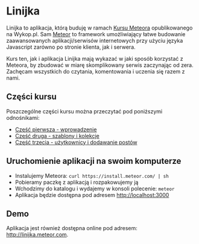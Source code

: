 # Linijka

Linijka to aplikacja, którą buduję w ramach [Kursu Meteora](http://www.wykop.pl/wpis/10368490/mirki-z-programowanie-ostatnio-zakochalem-sie-we-f/) opublikowanego na Wykop.pl. Sam [Meteor](http://meteor.com) to framework umożliwiający łatwe budowanie zaawansowanych aplikacji/serwisów internetowych przy użyciu języka Javascript zarówno po stronie klienta, jak i serwera.

Kurs ten, jak i aplikacja Linijka mają wykazać w jaki sposób korzystać z Meteora, by zbudować w miarę skomplikowany serwis zaczynając od zera. Zachęcam wszystkich do czytania, komentowania i uczenia się razem z nami.

## Części kursu

Poszczególne części kursu można przeczytać pod poniższymi odnośnikami:

* [Część pierwsza - wprowadzenie](https://www.notehub.org/2014/11/29/kurs-meteora-dla-mirków)
* [Część druga - szablony i kolekcje](https://www.notehub.org/2014/12/5/kurs-meteora-dla-mirków)
* [Część trzecia - użytkownicy i dodawanie postów](https://www.notehub.org/2014/12/12/kurs-meteora-dla-mirków)

## Uruchomienie aplikacji na swoim komputerze

* Instalujemy Meteora: `curl https://install.meteor.com/ | sh`
* Pobieramy paczkę z aplikacją i rozpakowujemy ją
* Wchodzimy do katalogu i wydajemy w konsoli polecenie: `meteor`
* Aplikacja będzie dostępna pod adresem [http://localhost:3000](http://localhost:3000)

## Demo

Aplikacja jest również dostępna online pod adresem: http://linijka.meteor.com.
